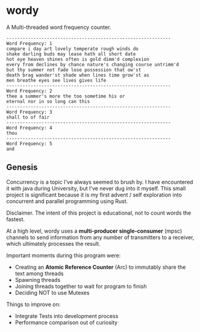 # wordy
A Multi-threaded word frequency counter.

```
-------------------------------------------------------------
Word Frequency: 1
compare i day art lovely temperate rough winds do 
shake darling buds may lease hath all short date 
hot eye heaven shines often is gold dimm'd complexion 
every from declines by chance nature's changing course untrimm'd 
but thy summer not fade lose possession that ow'st 
death brag wander'st shade when lines time grow'st as 
men breathe eyes see lives gives life 
-------------------------------------------------------------
Word Frequency: 2
thee a summer's more the too sometime his or 
eternal nor in so long can this 
-------------------------------------------------------------
Word Frequency: 3
shall to of fair 
-------------------------------------------------------------
Word Frequency: 4
thou 
-------------------------------------------------------------
Word Frequency: 5
and 
```

## Genesis
Concurrency is a topic I've always seemed to brush by. I have encountered it with java during University, 
but I've never dug into it myself. This small project is significant because it is my first advent / self 
exploration into concurrent and parallel programming using Rust. 

Disclaimer. The intent of this project is educational, not to count words the fastest.

At a high level, wordy uses a **multi-producer single-consumer** (mpsc) channels to send information from any number
of transmitters to a receiver, which ultimately processes the result. 

Important moments during this program were: 
* Creating an **Atomic Reference Counter** (Arc) to immutably share the text among threads
* Spawning threads 
* Joining threads together to wait for program to finish
* Deciding NOT to use Mutexes

Things to improve on: 
* Integrate Tests into development process
* Performance comparison out of curiosity
